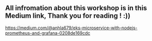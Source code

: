 ## All infromation about this workshop is in this Medium link, Thank you for reading ! :))
https://medium.com/@anhla679/eks-microservice-with-nodejs-prometheus-and-grafana-0208de169cdc